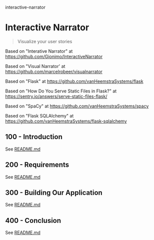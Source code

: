 interactive-narrator
# Interactive Narrator

> Visualize your user stories

Based on "Interative Narrator" at https://github.com/Gionimo/InteractiveNarrator

Based on "Visual Narrator' at https://github.com/marcelrobeer/visualnarrator

Based on "Flask" at https://github.com/vanHeemstraSystems/flask

Based on "How Do You Serve Static Files in Flask?" at https://sentry.io/answers/serve-static-files-flask/

Based on "SpaCy" at https://github.com/vanHeemstraSystems/spacy

Based on "Flask SQLAlchemy" at https://github.com/vanHeemstraSystems/flask-sqlalchemy

## 100 - Introduction

See [README.md](./100/README.md)

## 200 - Requirements

See [README.md](./200/README.md)

## 300 - Building Our Application

See [README.md](./300/README.md)

## 400 - Conclusion

See [README.md](./400/README.md)
